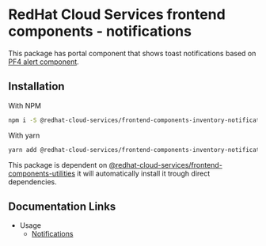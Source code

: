 # RedHat Cloud Services frontend components - notifications
This package has portal component that shows toast notifications based on [PF4 alert component](https://v2.patternfly.org/documentation/core/components/alert).

## Installation
With NPM
```bash
npm i -S @redhat-cloud-services/frontend-components-inventory-notifications
```

With yarn
```bash
yarn add @redhat-cloud-services/frontend-components-inventory-notifications
```

This package is dependent on [@redhat-cloud-services/frontend-components-utilities](https://www.npmjs.com/package/@redhat-cloud-services/frontend-components-utilities) it will automatically install it trough direct dependencies.

## Documentation Links

* Usage
  * [Notifications](doc/notifications.md)
